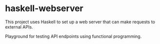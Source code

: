 # haskell-webserver

This project uses Haskell to set up a web server that can make requests to external APIs.

Playground for testing API endpoints using functional programming.